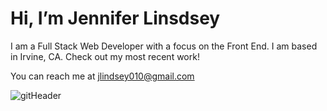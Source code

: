 
# Hi, I’m Jennifer Linsdsey

I am a Full Stack Web Developer with a focus on the Front End. I am based in Irvine, CA. Check out my most recent work!

You can reach me at jlindsey010@gmail.com

![gitHeader](https://user-images.githubusercontent.com/12735296/128567503-57b58038-2dd6-4187-a931-788913331464.png)

<!---
JJLindsey/JJLindsey is a ✨ special ✨ repository because its `README.md` (this file) appears on your GitHub profile.
You can click the Preview link to take a look at your changes.
--->
